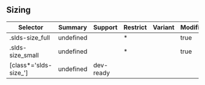 

## Sizing

| Selector | Summary | Support | Restrict | Variant | Modifier |
|-------|-------|-------|-------|-------|-------|
| .slds-size_full | undefined |   | * |   | true |
| .slds-size_small | undefined |   | * |   | true |
| [class*='slds-size_'] | undefined | dev-ready |   |   |   |